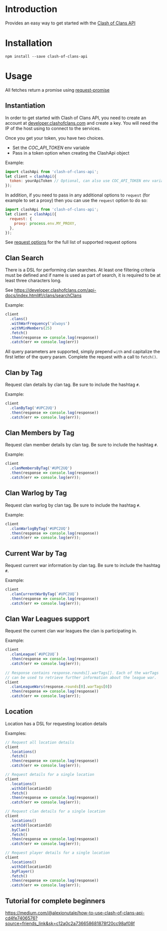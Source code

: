 # Introduction

Provides an easy way to get started with the [Clash of Clans API](https://developer.clashofclans.com)

# Installation

`npm install --save clash-of-clans-api`

# Usage

All fetches return a promise using [request-promise](https://www.npmjs.com/package/request-promise)

## Instantiation

In order to get started with Clash of Clans API, you need to create an account at [developer.clashofclans.com](https://developer.clashofclans.com) and create a key.  You will need the IP of the host using to connect to the services.

Once you get your token, you have two choices.
 - Set the *COC_API_TOKEN* env variable
 - Pass in a token option when creating the ClashApi object

Example:

```js
import clashApi from 'clash-of-clans-api';
let client = clashApi({
  token: yourApiToken // Optional, can also use COC_API_TOKEN env variable
});
```

In addition, if you need to pass in any additional options to `request` (for example to set a proxy) then you can use the `request` option to do so:

```js
import clashApi from 'clash-of-clans-api';
let client = clashApi({
  request: {
    proxy: process.env.MY_PROXY,
  },
});
```

See [request options](https://github.com/request/request#requestoptions-callback) for the full list of supported request options

## Clan Search

There is a DSL for performing clan searches.  At least one filtering criteria must be defined and if name is used as part of search, it is required to be at least three characters long.

See https://developer.clashofclans.com/api-docs/index.html#!/clans/searchClans

Example:
```js
client
  .clans()
  .withWarFrequency('always')
  .withMinMembers(25)
  .fetch()
  .then(response => console.log(response))
  .catch(err => console.log(err))
```

All query parameters are supported, simply prepend `with` and capitalize the first letter of the query param.  Complete the request with a call to `fetch()`.

## Clan by Tag

Request clan details by clan tag.  Be sure to include the hashtag `#`.

Example:
```js
client
  .clanByTag('#UPC2UQ')
  .then(response => console.log(response))
  .catch(err => console.log(err));
```

## Clan Members by Tag

Request clan member details by clan tag.  Be sure to include the hashtag `#`.

Example:
```js
client
  .clanMembersByTag('#UPC2UQ')
  .then(response => console.log(response))
  .catch(err => console.log(err));
```

## Clan Warlog by Tag

Request clan warlog by clan tag.  Be sure to include the hashtag `#`.

Example:
```js
client
  .clanWarlogByTag('#UPC2UQ')
  .then(response => console.log(response))
  .catch(err => console.log(err));
```

## Current War by Tag

Request current war information by clan tag.  Be sure to include the hashtag `#`.

Example:
```js
client
  .clanCurrentWarByTag(`#UPC2UQ`)
  .then(response => console.log(response))
  .catch(err => console.log(err));
```

## Clan War Leagues support

Request the current clan war leagues the clan is participating in.

Example:
```js
client
  .clanLeague(`#UPC2UQ`)
  .then(response => console.log(response))
  .catch(err => console.log(err));
  
// Response contains response.rounds[].warTags[]. Each of the warTags 
// can be used to retrieve further information about the league war.
client
  .clanLeagueWars(response.rounds[0].warTags[0])
  .then(response => console.log(response))
  .catch(err => console.log(err));
``` 

## Location

Location has a DSL for requesting location details

Examples:

```js
// Request all location details
client
  .locations()
  .fetch()
  .then(response => console.log(response))
  .catch(err => console.log(err));

// Request details for a single location
client
  .locations()
  .withId(locationId)
  .fetch()
  .then(response => console.log(response))
  .catch(err => console.log(err));

// Request clan details for a single location
client
  .locations()
  .withId(locationId)
  .byClan()
  .fetch()
  .then(response => console.log(response))
  .catch(err => console.log(err));

// Request player details for a single location
client
  .locations()
  .withId(locationId)
  .byPlayer()
  .fetch()
  .then(response => console.log(response))
  .catch(err => console.log(err));
```

## Tutorial for complete beginners
https://medium.com/@alexionutale/how-to-use-clash-of-clans-api-cd4fe7406576?source=friends_link&sk=c12a0c2a736658681878f20cc98af08f
